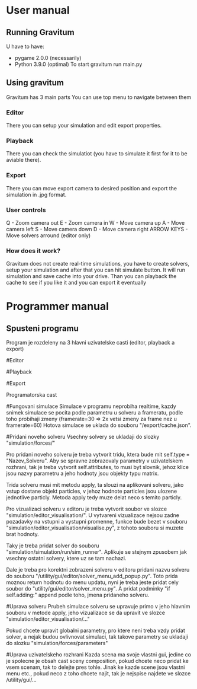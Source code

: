 # User manual
## Running Gravitum
U have to have:
- pygame 2.0.0 (necessarily)
- Python 3.9.0 (optimal)
To start gravitum run main.py

## Using gravitum
Gravitum has 3 main parts
You can use top menu to navigate between them
### Editor
There you can setup your simulation and edit export properties.

### Playback
There you can check the simulatiot (you have to simulate it first for it to be aviable there).

### Export
There you can move export camera to desired position and export the simulation in .jpg format.


### User controls
Q - Zoom camera out
E - Zoom camera in
W - Move camera up
A - Move camera left
S - Move camera down
D - Move camera right
ARROW KEYS - Move solvers arround (editor only)

### How does it work?
Gravitum does not create real-time simulations, you have to create solvers, setup your simulation and after that you can hit simulate button. It will run simulation and save cache into your drive. Than you can playback the cache to see if you like it and you can export it eventually


# Programmer manual


## Spusteni programu

Program je rozdeleny na 3 hlavni uzivatelske casti (editor, playback a export)

#Editor

#Playback

#Export




Programatorska cast

#Fungovani simulace
Simulace v programu neprobiha realtime, kazdy snimek simulace se pocita podle parametru u solveru a frameratu, podle toho probihaji zmeny (framerate=30 => 2x vetsi zmeny za frame nez u framerate=60) Hotova simulace se uklada do souboru "/export/cache.json".

#Pridani noveho solveru
Vsechny solvery se ukladaji do slozky "simulation/forces/"

Pro pridani noveho solveru je treba vytvorit tridu, ktera bude mit self.type = "Nazev_Solveru". Aby se spravne zobrazovaly parametry v uzivatelskem rozhrani, tak je treba vytvorit self.attributes, to musi byt slovnik, jehoz klice jsou nazvy parametru a jeho hodnoty jsou objekty typu matrix.

Trida solveru musi mit metodu apply, ta slouzi na aplikovani solveru, jako vstup dostane objekt particles, v jehoz hodnote particles jsou ulozene jednotlive particly. Metoda apply tedy muze delat neco s temito particly.

Pro vizualizaci solveru v editoru je treba vytvorit soubor ve slozce "simulation/editor_visualisation/". U vytvareni vizualizace nejsou zadne pozadavky na vstupni a vystupni promenne, funkce bude bezet v souboru "simulation/editor_visualisation/visualise.py", z tohoto souboru si muzete brat hodnoty.

Taky je treba pridat solver do souboru "simulation/simulation/run/sim_runner". Aplikuje se stejnym zpusobem jak vsechny ostatni solvery, ktere uz se tam nachazi.

Dale je treba pro korektni zobrazeni solveru v editoru pridani nazvu solveru do souboru "/utility/gui/editor/solver_menu_add_popup.py". Toto prida moznou return hodnotu do menu updatu, nyni je treba jeste pridat cely soubor do "utility/gui/editor/solver_menu.py". A pridat podminky "if self.adding:" append podle toho, jmena pridaneho solveru.

#Uprava solveru
Prubeh simulace solveru se upravuje primo v jeho hlavnim souboru v metode apply, jeho vizualizace se da upravit ve slozce "simulation/editor_visualisation/..."

Pokud chcete upravit globalni parametry, pro ktere neni treba vzdy pridat solver, a nejak budou ovlivnovat simulaci, tak takove parametry se ukladaji do slozku "simulation/forces/parameters"

#Uprava uzivatelskeho rozhrani
Kazda scena ma svoje vlastni gui, jedine co je spolecne je obsah cast sceny composition, pokud chcete neco pridat ke vsem scenam, tak to delejte pres tohle.
Jinak ke kazde scene jsou vlastni menu etc., pokud neco z toho chcete najit, tak je nejspise najdete ve slozce /utility/gui/...
